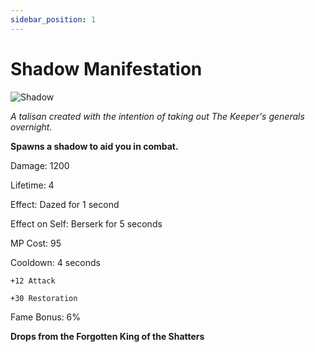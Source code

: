 ```yaml
---
sidebar_position: 1
---
```


# Shadow Manifestation

![Shadow](https://vwiki.valorserver.com/api/item/picture/shadow%20manifestation)

<i>A talisan created with the intention of taking out The Keeper's generals overnight.</i>

**Spawns a shadow to aid you in combat.**

Damage: 1200

Lifetime: 4 

Effect: Dazed for 1 second
 
Effect on Self: Berserk for 5 seconds

MP Cost: 95

Cooldown: 4 seconds

    +12 Attack
    
    +30 Restoration

Fame Bonus: 6%

**Drops from the Forgotten King of the Shatters**
